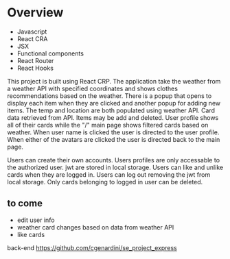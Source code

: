 # Overview

- Javascript
- React CRA
- JSX
- Functional components
- React Router
- React Hooks
  

This project is built using React CRP. The application take the weather from a weather API with specified coordinates and shows clothes recommendations based on the weather. There is a popup that opens to display each item when they are clicked and another popup for adding new items. The temp and location are both populated using weather API. Card data retrieved from API. Items may be add and deleted. User profile shows all of their cards while the "/" main page shows filtered cards based on weather. When user name is clicked the user is directed to the user profile. When either of the avatars are clicked the user is directed back to the main page.


Users can create their own accounts. Users profiles are only accessable to the authorized user. jwt are stored in local storage. Users can like and unlike cards when they are logged in. Users can log out removing the jwt from local storage. Only cards belonging to logged in user can be deleted.

## to come

- edit user info
- weather card changes based on data from weather API
- like cards


back-end
https://github.com/cgenardini/se_project_express
